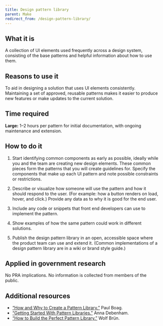 ```yaml
---
title: Design pattern library
parent: Make
redirect_from: /design-pattern-library/
---
```


## What it is

A collection of UI elements used frequently across a design system, consisting of the base patterns and helpful information about how to use them.

## Reasons to use it

To aid in designing a solution that uses UI elements consistently. Maintaining a set of approved, reusable patterns makes it easier to produce new features or make updates to the current solution.

## Time required

**Large:** 1–2 hours per pattern for initial documentation, with ongoing maintenance and extension.

## How to do it

1. Start identifying common components as early as possible, ideally while you and the team are creating new design elements. These common pieces form the patterns that you will create guidelines for. Specify the components that make up each UI pattern and note possible constraints or restrictions.

2. Describe or visualize how someone will use the pattern and how it should respond to the user. (For example: how a button renders on load, hover, and click.) Provide any data as to why it is good for the end user.

3. Include any code or snippets that front end developers can use to implement the pattern.

4. Show examples of how the same pattern could work in different solutions.

5. Publish the design pattern library in an open, accessible space where the product team can use and extend it. (Common implementations of a design pattern library are in a wiki or brand style guide.)

## Applied in government research

No PRA implications. No information is collected from members of the public.

## Additional resources

-  [“How and Why to Create a Pattern Library.”](https://boagworld.com/design/pattern-library/) Paul Boag.
- [“Getting Started With Pattern Libraries.”](http://alistapart.com/blog/post/getting-started-with-pattern-libraries) Anna Debenham.
- [“How to Build the Perfect Pattern Library.”](http://www.slideshare.net/WolfBruening/how-to-build-the-perfect-pattern-libraryy) Wolf Brün.
